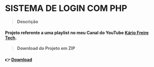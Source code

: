 # SISTEMA DE LOGIN COM PHP
> **Descrição**
#### Projeto referente a uma playlist no meu Canal do YouTube [Kário Freire Tech](https://www.youtube.com/watch?v=s90Hw5WRggE&list=PL6-RRnrymWKsRb7oobeycZg7szDfKhMUl).
> **Download do Projeto em ZIP**
#### 👉 [Download](https://github.com/kariofreire/login-php/archive/master.zip)
